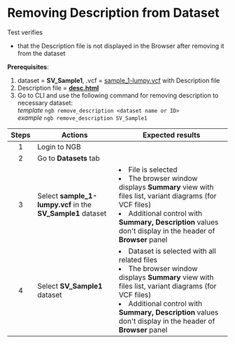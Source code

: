 # Removing Description from Dataset
Test verifies
 - that the Description file is not displayed in the Browser after removing it from the dataset

**Prerequisites**:

1. dataset = **SV_Sample1**, .vcf = [sample_1-lumpy.vcf](https://ngb-oss-builds.s3.amazonaws.com/public/data/demo/ngb_demo_data/sample_1-lumpy.vcf.gz) with Description file
2. Description file = **[desc.html](https://epam-my.sharepoint.com/:u:/p/dmitrii_krasnov/EcgG29WpqCNLr08gnQiCK-IBiY0MiWZ8NvW8vO9QXwdZAQ?OR=teams)**
3. Go to CLI and use the following command for removing description to necessary dataset: <br> *template* `ngb remove_description <dataset name or ID> ` <br> *example* `ngb remove_description SV_Sample1`


| Steps | Actions | Expected results |
| :---: | --- | --- |
| 1 | Login to NGB  | |
| 2 | Go to **Datasets** tab| |
| 3 | Select **sample_1-lumpy.vcf** in the **SV_Sample1** dataset| <li> File is selected <li> The browser window displays **Summary** view with files list, variant diagrams (for VCF files) <li> Additional control with **Summary, Description** values don't display in the header of **Browser** panel|
| 4 | Select **SV_Sample1** dataset| <li> Dataset is selected with all related files <li> The browser window displays **Summary** view with files list, variant diagrams (for VCF files) <li> Additional control with **Summary, Description** values don't display in the header of **Browser** panel|

